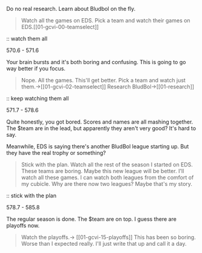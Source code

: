 Do no real research. Learn about Bludbol on the fly.

> Watch all the games on EDS.
> Pick a team and watch their games on EDS.[[01-gcvi-00-teamselect]]

:: watch them all

570.6 - 571.6

Your brain bursts and it's both boring and confusing. This is going to go way better if you focus.

> Nope. All the games. This'll get better.
> Pick a team and watch just them.->[[01-gcvi-02-teamselect]]
> Research BludBol->[[01-research]]

:: keep watching them all

571.7 - 578.6

Quite honestly, you got bored. Scores and names are all mashing together. The $team are in the lead, but apparently they aren't very good? It's hard to say.

Meanwhile, EDS is saying there's another BludBol league starting up. But they have the real trophy or something?

> Stick with the plan. Watch all the rest of the season I started on EDS.
> These teams are boring. Maybe this new league will be better. I'll watch all these games. 
> I can watch both leagues from the comfort of my cubicle.
> Why are there now two leagues? Maybe that's my story.

:: stick with the plan

578.7 - 585.8

The regular season is done. The $team are on top. I guess there are playoffs now.

> Watch the playoffs.-> [[01-gcvi-15-playoffs]]
> This has been so boring. Worse than I expected really. I'll just write that up and call it a day. 